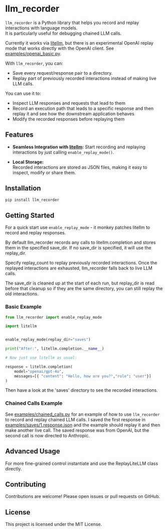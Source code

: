 # llm_recorder

`llm_recorder` is a Python library that helps you record and replay interactions with language models.  
It is particularly useful for debugging chained LLM calls.

Currently it works via [litellm](https://github.com/BerriAI/litellm),
but there is an experimental OpenAI replay mode that works directly with the OpenAI client.
See [examples/openai_basic.py](examples/openai_basic.py).

With `llm_recorder`, you can:

- Save every request/response pair to a directory.
- Replay part of previously recorded interactions instead of making live LLM calls.

You can use it to:
- Inspect LLM responses and requests that lead to them
- Record an execution path that leads to a specific response and then replay it and see how the downstream application behaves
- Modify the recorded responses before replaying them

## Features

- **Seamless Integration with [litellm](https://github.com/BerriAI/litellm):**
  Start recording and replaying interactions by just calling `enable_replay_mode()`.
  
- **Local Storage:**  
  Recorded interactions are stored as JSON files, making it easy to inspect, modify or share them.

## Installation

```bash
pip install llm_recorder
```

## Getting Started

For a quick start use `enable_replay_mode` - it monkey patches litellm to record and replay responses.

By default llm_recorder records any calls to litellm.completion and stores them in the specified save_dir.
If no save_dir is specified, it will use the replay_dir.

Specify replay_count to replay previously recorded interactions.
Once the replayed interactions are exhausted, llm_recorder falls back to live LLM calls.

The save_dir is cleaned up at the start of each run, but replay_dir is read before that cleanup
so if they are the same directory, you can still replay the old interactions.


### Basic Example

```python
from llm_recorder import enable_replay_mode

import litellm


enable_replay_mode(replay_dir="saves")

print("After:", litellm.completion.__name__)

# Now just use litellm as usual:

response = litellm.completion(
    model="openai/gpt-4o",
    messages=[{ "content": "Hello, how are you?","role": "user"}]
)
```
Then have a look at the 'saves' directory to see the recorded interactions.

### Chained Calls Example
See [examples/chained_calls.py](examples/chained_calls.py) for an example of how to use `llm_recorder` to record and replay chained LLM calls.
I saved the first response in [examples/saves/1.response.json](examples/saves/1.response.json) and the example should replay it and then make another live call.
The saved response was from OpenAI, but the second call is now directed to Anthropic.

## Advanced Usage

For more fine-grained control instantiate and use the ReplayLiteLLM class directly.

## Contributing

Contributions are welcome! Please open issues or pull requests on GitHub.

## License

This project is licensed under the MIT License.


